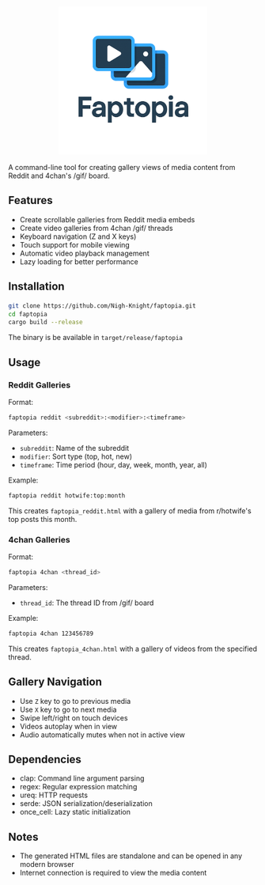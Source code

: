 <p align="center">
  <img src="./faptopia.png" alt="Faptopia logo" width="300">
</p>

A command-line tool for creating gallery views of media content from Reddit and 4chan's /gif/ board.

## Features

- Create scrollable galleries from Reddit media embeds
- Create video galleries from 4chan /gif/ threads
- Keyboard navigation (Z and X keys)
- Touch support for mobile viewing
- Automatic video playback management
- Lazy loading for better performance

## Installation

```bash
git clone https://github.com/Nigh-Knight/faptopia.git
cd faptopia
cargo build --release
```

The binary is be available in `target/release/faptopia`

## Usage

### Reddit Galleries

Format:
```bash
faptopia reddit <subreddit>:<modifier>:<timeframe>
```

Parameters:
- `subreddit`: Name of the subreddit
- `modifier`: Sort type (top, hot, new)
- `timeframe`: Time period (hour, day, week, month, year, all)

Example:
```bash
faptopia reddit hotwife:top:month
```
This creates `faptopia_reddit.html` with a gallery of media from r/hotwife's top posts this month.

### 4chan Galleries

Format:
```bash
faptopia 4chan <thread_id>
```

Parameters:
- `thread_id`: The thread ID from /gif/ board

Example:
```bash
faptopia 4chan 123456789
```
This creates `faptopia_4chan.html` with a gallery of videos from the specified thread.

## Gallery Navigation

- Use `Z` key to go to previous media
- Use `X` key to go to next media
- Swipe left/right on touch devices
- Videos autoplay when in view
- Audio automatically mutes when not in active view

## Dependencies

- clap: Command line argument parsing
- regex: Regular expression matching
- ureq: HTTP requests
- serde: JSON serialization/deserialization
- once_cell: Lazy static initialization

## Notes

- The generated HTML files are standalone and can be opened in any modern browser
- Internet connection is required to view the media content
